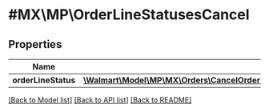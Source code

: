 # #MX\MP\OrderLineStatusesCancel

## Properties

Name | Type | Description | Notes
------------ | ------------- | ------------- | -------------
**orderLineStatus** | [**\Walmart\Model\MP\MX\Orders\CancelOrderLinesRequestOrderCancellationOrderLinesOrderLineInnerOrderLineStatusesOrderLineStatusInner[]**](CancelOrderLinesRequestOrderCancellationOrderLinesOrderLineInnerOrderLineStatusesOrderLineStatusInner.md) |  | [optional]


[[Back to Model list]](../) [[Back to API list]](../../Api/MX/MP) [[Back to README]](../../README.md)
